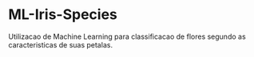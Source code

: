 # ML-Iris-Species
Utilizacao de Machine Learning para classificacao de flores segundo as caracteristicas de suas petalas.
